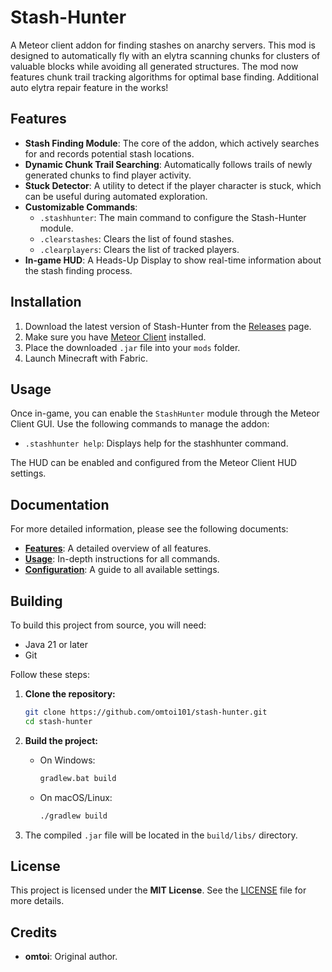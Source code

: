 # Stash-Hunter

A Meteor client addon for finding stashes on anarchy servers. This mod is designed to automatically fly with an elytra scanning chunks for clusters of valuable blocks while avoiding all generated structures.
The mod now features chunk trail tracking algorithms for optimal base finding.
Additional auto elytra repair feature in the works!

## Features

- **Stash Finding Module**: The core of the addon, which actively searches for and records potential stash locations.
- **Dynamic Chunk Trail Searching**: Automatically follows trails of newly generated chunks to find player activity.
- **Stuck Detector**: A utility to detect if the player character is stuck, which can be useful during automated exploration.
- **Customizable Commands**:
    - `.stashhunter`: The main command to configure the Stash-Hunter module.
    - `.clearstashes`: Clears the list of found stashes.
    - `.clearplayers`: Clears the list of tracked players.
- **In-game HUD**: A Heads-Up Display to show real-time information about the stash finding process.

## Installation

1.  Download the latest version of Stash-Hunter from the [Releases](https://github.com/omtoi101/stash-hunter/releases) page.
2.  Make sure you have [Meteor Client](https://meteorclient.com/) installed.
3.  Place the downloaded `.jar` file into your `mods` folder.
4.  Launch Minecraft with Fabric.

## Usage

Once in-game, you can enable the `StashHunter` module through the Meteor Client GUI. Use the following commands to manage the addon:

-   `.stashhunter help`: Displays help for the stashhunter command.

The HUD can be enabled and configured from the Meteor Client HUD settings.

## Documentation

For more detailed information, please see the following documents:

-   [**Features**](./docs/FEATURES.md): A detailed overview of all features.
-   [**Usage**](./docs/USAGE.md): In-depth instructions for all commands.
-   [**Configuration**](./docs/CONFIGURATION.md): A guide to all available settings.

## Building

To build this project from source, you will need:

-   Java 21 or later
-   Git

Follow these steps:

1.  **Clone the repository:**
    ```sh
    git clone https://github.com/omtoi101/stash-hunter.git
    cd stash-hunter
    ```

2.  **Build the project:**
    -   On Windows:
        ```sh
        gradlew.bat build
        ```
    -   On macOS/Linux:
        ```sh
        ./gradlew build
        ```

3.  The compiled `.jar` file will be located in the `build/libs/` directory.

## License

This project is licensed under the **MIT License**. See the [LICENSE](LICENSE) file for more details.

## Credits

-   **omtoi**: Original author.
